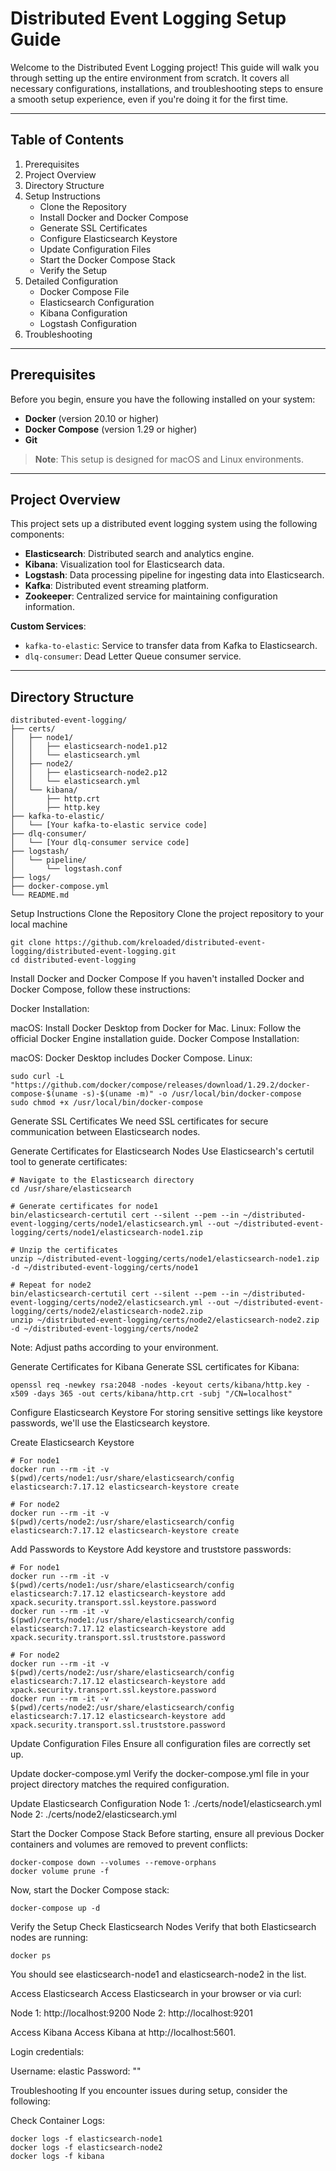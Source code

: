 # Distributed Event Logging Setup Guide

Welcome to the Distributed Event Logging project! This guide will walk you through setting up the entire environment from scratch. It covers all necessary configurations, installations, and troubleshooting steps to ensure a smooth setup experience, even if you're doing it for the first time.

---

## Table of Contents

1. Prerequisites
2. Project Overview
3. Directory Structure
4. Setup Instructions
   - Clone the Repository
   - Install Docker and Docker Compose
   - Generate SSL Certificates
   - Configure Elasticsearch Keystore
   - Update Configuration Files
   - Start the Docker Compose Stack
   - Verify the Setup
5. Detailed Configuration
   - Docker Compose File
   - Elasticsearch Configuration
   - Kibana Configuration
   - Logstash Configuration
6. Troubleshooting

---

## Prerequisites

Before you begin, ensure you have the following installed on your system:

- **Docker** (version 20.10 or higher)
- **Docker Compose** (version 1.29 or higher)
- **Git**

> **Note**: This setup is designed for macOS and Linux environments.

---

## Project Overview

This project sets up a distributed event logging system using the following components:

- **Elasticsearch**: Distributed search and analytics engine.
- **Kibana**: Visualization tool for Elasticsearch data.
- **Logstash**: Data processing pipeline for ingesting data into Elasticsearch.
- **Kafka**: Distributed event streaming platform.
- **Zookeeper**: Centralized service for maintaining configuration information.

**Custom Services**:
- `kafka-to-elastic`: Service to transfer data from Kafka to Elasticsearch.
- `dlq-consumer`: Dead Letter Queue consumer service.

---

## Directory Structure

```plaintext
distributed-event-logging/
├── certs/
│   ├── node1/
│   │   ├── elasticsearch-node1.p12
│   │   └── elasticsearch.yml
│   ├── node2/
│   │   ├── elasticsearch-node2.p12
│   │   └── elasticsearch.yml
│   └── kibana/
│       ├── http.crt
│       ├── http.key
├── kafka-to-elastic/
│   └── [Your kafka-to-elastic service code]
├── dlq-consumer/
│   └── [Your dlq-consumer service code]
├── logstash/
│   └── pipeline/
│       └── logstash.conf
├── logs/
├── docker-compose.yml
└── README.md
```

Setup Instructions
Clone the Repository
Clone the project repository to your local machine
```plaintext
git clone https://github.com/kreloaded/distributed-event-logging/distributed-event-logging.git
cd distributed-event-logging
```

Install Docker and Docker Compose
If you haven't installed Docker and Docker Compose, follow these instructions:

Docker Installation:

macOS: Install Docker Desktop from Docker for Mac.
Linux: Follow the official Docker Engine installation guide.
Docker Compose Installation:

macOS: Docker Desktop includes Docker Compose.
Linux:

```plaintext
sudo curl -L "https://github.com/docker/compose/releases/download/1.29.2/docker-compose-$(uname -s)-$(uname -m)" -o /usr/local/bin/docker-compose
sudo chmod +x /usr/local/bin/docker-compose
```

Generate SSL Certificates
We need SSL certificates for secure communication between Elasticsearch nodes.

Generate Certificates for Elasticsearch Nodes
Use Elasticsearch's certutil tool to generate certificates:
```plaintext
# Navigate to the Elasticsearch directory
cd /usr/share/elasticsearch

# Generate certificates for node1
bin/elasticsearch-certutil cert --silent --pem --in ~/distributed-event-logging/certs/node1/elasticsearch.yml --out ~/distributed-event-logging/certs/node1/elasticsearch-node1.zip

# Unzip the certificates
unzip ~/distributed-event-logging/certs/node1/elasticsearch-node1.zip -d ~/distributed-event-logging/certs/node1

# Repeat for node2
bin/elasticsearch-certutil cert --silent --pem --in ~/distributed-event-logging/certs/node2/elasticsearch.yml --out ~/distributed-event-logging/certs/node2/elasticsearch-node2.zip
unzip ~/distributed-event-logging/certs/node2/elasticsearch-node2.zip -d ~/distributed-event-logging/certs/node2
```

Note: Adjust paths according to your environment.

Generate Certificates for Kibana
Generate SSL certificates for Kibana:
```plaintext
openssl req -newkey rsa:2048 -nodes -keyout certs/kibana/http.key -x509 -days 365 -out certs/kibana/http.crt -subj "/CN=localhost"
```

Configure Elasticsearch Keystore
For storing sensitive settings like keystore passwords, we'll use the Elasticsearch keystore.

Create Elasticsearch Keystore
```plaintext
# For node1
docker run --rm -it -v $(pwd)/certs/node1:/usr/share/elasticsearch/config elasticsearch:7.17.12 elasticsearch-keystore create

# For node2
docker run --rm -it -v $(pwd)/certs/node2:/usr/share/elasticsearch/config elasticsearch:7.17.12 elasticsearch-keystore create
```

Add Passwords to Keystore
Add keystore and truststore passwords:

```plaintext
# For node1
docker run --rm -it -v $(pwd)/certs/node1:/usr/share/elasticsearch/config elasticsearch:7.17.12 elasticsearch-keystore add xpack.security.transport.ssl.keystore.password
docker run --rm -it -v $(pwd)/certs/node1:/usr/share/elasticsearch/config elasticsearch:7.17.12 elasticsearch-keystore add xpack.security.transport.ssl.truststore.password

# For node2
docker run --rm -it -v $(pwd)/certs/node2:/usr/share/elasticsearch/config elasticsearch:7.17.12 elasticsearch-keystore add xpack.security.transport.ssl.keystore.password
docker run --rm -it -v $(pwd)/certs/node2:/usr/share/elasticsearch/config elasticsearch:7.17.12 elasticsearch-keystore add xpack.security.transport.ssl.truststore.password
```

Update Configuration Files
Ensure all configuration files are correctly set up.

Update docker-compose.yml
Verify the docker-compose.yml file in your project directory matches the required configuration.

Update Elasticsearch Configuration
Node 1: ./certs/node1/elasticsearch.yml
Node 2: ./certs/node2/elasticsearch.yml

Start the Docker Compose Stack
Before starting, ensure all previous Docker containers and volumes are removed to prevent conflicts:
```plaintext
docker-compose down --volumes --remove-orphans
docker volume prune -f
```

Now, start the Docker Compose stack:
```plaintext
docker-compose up -d
```

Verify the Setup
Check Elasticsearch Nodes
Verify that both Elasticsearch nodes are running: 
```plaintext
docker ps
```

You should see elasticsearch-node1 and elasticsearch-node2 in the list.

Access Elasticsearch
Access Elasticsearch in your browser or via curl:

Node 1: http://localhost:9200
Node 2: http://localhost:9201

Access Kibana
Access Kibana at http://localhost:5601.

Login credentials:

Username: elastic
Password: ""

Troubleshooting
If you encounter issues during setup, consider the following:

Check Container Logs:
```plaintext
docker logs -f elasticsearch-node1
docker logs -f elasticsearch-node2
docker logs -f kibana
```

